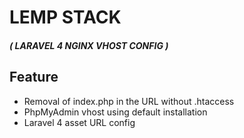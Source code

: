 #  LEMP STACK
##### ( LARAVEL 4 NGINX VHOST CONFIG  )

## Feature
  * Removal of index.php in the URL without .htaccess
  * PhpMyAdmin vhost using default installation
  * Laravel 4 asset URL config
